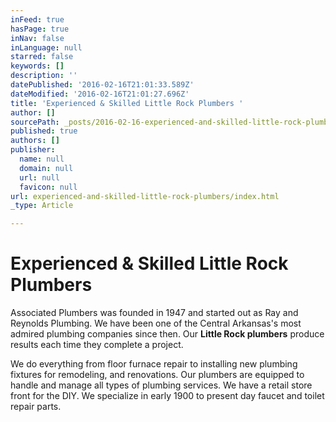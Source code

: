```yaml
---
inFeed: true
hasPage: true
inNav: false
inLanguage: null
starred: false
keywords: []
description: ''
datePublished: '2016-02-16T21:01:33.589Z'
dateModified: '2016-02-16T21:01:27.696Z'
title: 'Experienced & Skilled Little Rock Plumbers '
author: []
sourcePath: _posts/2016-02-16-experienced-and-skilled-little-rock-plumbers.md
published: true
authors: []
publisher:
  name: null
  domain: null
  url: null
  favicon: null
url: experienced-and-skilled-little-rock-plumbers/index.html
_type: Article

---
```

# Experienced & Skilled Little Rock Plumbers 

Associated Plumbers was founded in 1947 and started out as Ray and Reynolds Plumbing. We have been one of the Central Arkansas's most admired plumbing companies since then. Our **Little Rock plumbers** produce results each time they complete a project. 

We do everything from floor furnace repair to installing new plumbing fixtures for remodeling, and renovations. Our plumbers are equipped to handle and manage all types of plumbing services. We have a retail store front for the DIY. We specialize in early 1900 to present day faucet and toilet repair parts.

##